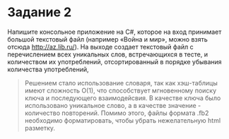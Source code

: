 ﻿# __Задание 2__

Напишите консольное приложение на C#, которое на вход принимает большой текстовый файл
(например «Война и мир», можно взять отсюда http://az.lib.ru/). На выходе создает текстовый
файл с перечислением всех уникальных слов, встречающихся в тесте, и количеством их
употреблений, отсортированный в порядке убывания количества употреблений,

> Решением стало использование словаря, так как хэш-таблицы имеют сложность О(1), что способствует мгновенному поиску ключа и последующего взаимодейсвия. 
> В качестве ключа было использовано уникальное слово, а в качестве значение - количество повторений.
> Помимо этого, файлы формата .fb2 необходимо форматировать, чтобы убрать нежелательную html разметку. 